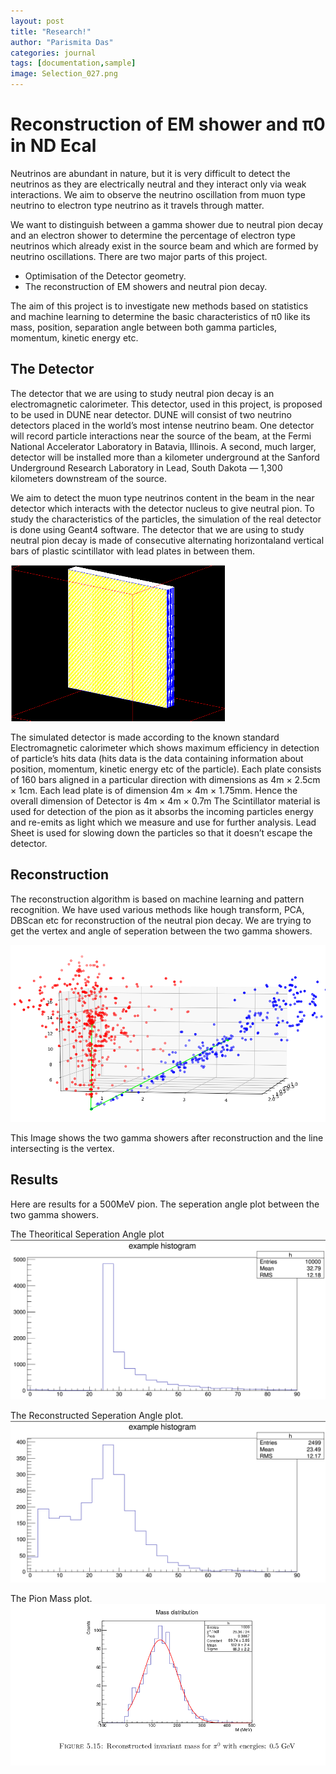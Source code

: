 ```yaml
---
layout: post
title: "Research!"
author: "Parismita Das"
categories: journal
tags: [documentation,sample]
image: Selection_027.png
---
```


# Reconstruction of EM shower and π0 in ND Ecal

Neutrinos are abundant in nature, but it is very difficult to detect the neutrinos as
they are electrically neutral and they interact only via weak interactions. We aim
to observe the neutrino oscillation from muon type neutrino to electron type neutrino 
as it travels through matter.

We want to distinguish between a gamma shower due to neutral pion decay and an electron 
shower to determine the percentage of electron type neutrinos which already exist in the
source beam and which are formed by neutrino oscillations. There are two major parts of 
this project. 
* Optimisation of the Detector geometry. 
* The reconstruction of EM showers and neutral pion decay.

The aim of this project is to investigate new methods based on statistics and machine
learning to determine the basic characteristics of π0 like its mass, position, separation
angle between both gamma particles, momentum, kinetic energy etc.

## The Detector 

The detector that we are using to study neutral pion decay is an electromagnetic calorimeter.
This detector, used in this project, is proposed to be used in DUNE near detector. 
DUNE will consist of two neutrino detectors placed in the world’s most intense neutrino beam. One detector will record particle interactions near the source of the beam, at the Fermi National Accelerator Laboratory in Batavia, Illinois. A second, much larger, detector will be installed more than a kilometer underground at the Sanford Underground Research Laboratory in Lead, South Dakota — 1,300 kilometers downstream of the source.

We aim to detect the muon type neutrinos content in the beam in the near detector which interacts with the detector nucleus to give neutral pion. To study the characteristics of the particles, the simulation of the real detector is
done using Geant4 software. The detector that we are using to study neutral pion
decay is made of consecutive alternating horizontaland vertical bars of plastic scintillator with lead plates in between them.

<img src="../assets/img/detector.png">

The simulated detector is made according to the known standard Electromagnetic
calorimeter which shows maximum efficiency in detection of particle’s hits data
(hits data is the data containing information about position, momentum, kinetic
energy etc of the particle). Each plate consists of 160 bars aligned in a particular 
direction with dimensions as 4m × 2.5cm × 1cm. Each lead plate is of dimension
4m × 4m × 1.75mm. Hence the overall dimension of Detector is 4m × 4m × 0.7m
The Scintillator material is used for detection of the pion as it absorbs the incoming
particles energy and re-emits as light which we measure and use for further analysis.
Lead Sheet is used for slowing down the particles so that it doesn’t escape the
detector.

## Reconstruction

The reconstruction algorithm is based on machine learning and pattern recognition. We have used various methods like hough transform, PCA, DBScan etc for reconstruction of the neutral pion decay. We are trying to get the vertex and angle of seperation between the two gamma showers.

<img src="../assets/img/pion.png">

This Image shows the two gamma showers after reconstruction and the line intersecting is the vertex.

## Results

Here are results for a 500MeV pion. The seperation angle plot between the two gamma showers.

The Theoritical Seperation Angle plot
<img src="../assets/img/th.png">

The Reconstructed Seperation Angle plot.
<img src="../assets/img/ex.png">

The Pion Mass plot.
<img src="../assets/img/mass.png">

